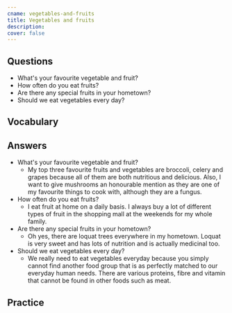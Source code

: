 ```yaml
---
cname: vegetables-and-fruits
title: Vegetables and fruits
description: 
cover: false
---
```

<banner></banner>

## Questions

- What&#39;s your favourite vegetable and fruit?
- How often do you eat fruits?
- Are there any special fruits in your hometown?
- Should we eat vegetables every day?

## Vocabulary

<vocab-list>

<!-- blank -->

</vocab-list>

## Answers

- What&#39;s your favourite vegetable and fruit?
  - My top three favourite fruits and vegetables are broccoli, celery and grapes because all of them are both nutritious and delicious. Also, I want to give mushrooms an honourable mention as they are one of my favourite things to cook with, although they are a fungus.
- How often do you eat fruits?
  - I eat fruit at home on a daily basis. I always buy a lot of different types of fruit in the shopping mall at the weekends for my whole family.
- Are there any special fruits in your hometown?
  - Oh yes, there are loquat trees everywhere in my hometown. Loquat is very sweet and has lots of nutrition and is actually medicinal too.
- Should we eat vegetables every day?
  - We really need to eat vegetables everyday because you simply cannot find another food group that is as perfectly matched to our everyday human needs. There are various proteins, fibre and vitamin that cannot be found in other foods such as meat.

## Practice

<qrfooter></qrfooter>
